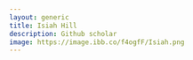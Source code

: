 ```yaml
---
layout: generic
title: Isiah Hill
description: Github scholar
image: https://image.ibb.co/f4ogfF/Isiah.png
---
```

